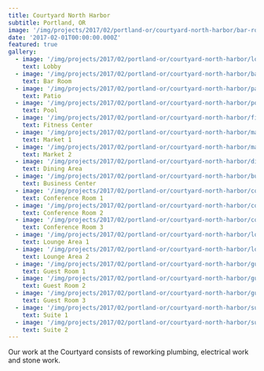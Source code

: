 ```yaml
---
title: Courtyard North Harbor
subtitle: Portland, OR
image: '/img/projects/2017/02/portland-or/courtyard-north-harbor/bar-room.jpg'
date: '2017-02-01T00:00:00.000Z'
featured: true
gallery:
  - image: '/img/projects/2017/02/portland-or/courtyard-north-harbor/lobby.jpg'
    text: Lobby
  - image: '/img/projects/2017/02/portland-or/courtyard-north-harbor/bar-room.jpg'
    text: Bar Room
  - image: '/img/projects/2017/02/portland-or/courtyard-north-harbor/patio.jpg'
    text: Patio
  - image: '/img/projects/2017/02/portland-or/courtyard-north-harbor/pool.jpg'
    text: Pool
  - image: '/img/projects/2017/02/portland-or/courtyard-north-harbor/fitness-center.jpg'
    text: Fitness Center
  - image: '/img/projects/2017/02/portland-or/courtyard-north-harbor/market-1.jpg'
    text: Market 1
  - image: '/img/projects/2017/02/portland-or/courtyard-north-harbor/market-2.jpg'
    text: Market 2
  - image: '/img/projects/2017/02/portland-or/courtyard-north-harbor/dining-area.jpg'
    text: Dining Area
  - image: '/img/projects/2017/02/portland-or/courtyard-north-harbor/business-center.jpg'
    text: Business Center
  - image: '/img/projects/2017/02/portland-or/courtyard-north-harbor/conference-room-1.jpg'
    text: Conference Room 1
  - image: '/img/projects/2017/02/portland-or/courtyard-north-harbor/conference-room-2.jpg'
    text: Conference Room 2
  - image: '/img/projects/2017/02/portland-or/courtyard-north-harbor/conference-room-3.jpg'
    text: Conference Room 3
  - image: '/img/projects/2017/02/portland-or/courtyard-north-harbor/lounge-area-1.jpg'
    text: Lounge Area 1
  - image: '/img/projects/2017/02/portland-or/courtyard-north-harbor/lounge-area-2.jpg'
    text: Lounge Area 2
  - image: '/img/projects/2017/02/portland-or/courtyard-north-harbor/guest-room-1.jpg'
    text: Guest Room 1
  - image: '/img/projects/2017/02/portland-or/courtyard-north-harbor/guest-room-2.jpg'
    text: Guest Room 2
  - image: '/img/projects/2017/02/portland-or/courtyard-north-harbor/guest-room-3.jpg'
    text: Guest Room 3
  - image: '/img/projects/2017/02/portland-or/courtyard-north-harbor/suite-1.jpg'
    text: Suite 1
  - image: '/img/projects/2017/02/portland-or/courtyard-north-harbor/suite-2.jpg'
    text: Suite 2
---
```


Our work at the Courtyard consists of reworking plumbing, electrical work and stone work.​

